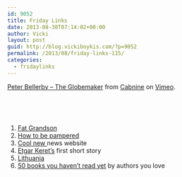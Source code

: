 ```yaml
---
id: 9052
title: Friday Links
date: 2013-08-30T07:14:02+00:00
author: Vicki
layout: post
guid: http://blog.vickiboykis.com/?p=9052
permalink: /2013/08/friday-links-115/
categories:
  - fridaylinks
---
```

[Peter Bellerby &#8211; The Globemaker](http://vimeo.com/63511505) from [Cabnine](http://vimeo.com/cabnine) on [Vimeo](https://vimeo.com).

&nbsp;

&nbsp;

  1. <a href="http://biblioklept.org/2013/08/27/fat-grandson-liu-xiaodong/" target="_blank">Fat Grandson</a>
  2. <a href="http://www.avc.com/a_vc/2013/08/being-pampered.html" target="_blank">How to be pampered</a>
  3. <a href="http://iheartpundits.com/" target="_blank">Cool new </a>news website
  4. <a href="http://www.tabletmag.com/jewish-life-and-religion/141326/portrait-of-the-author" target="_blank">Etgar Keret&#8217;s</a> first short story
  5. <a href="http://www.rimarama.com/lithuania-day-one" target="_blank">Lithuania</a>
  6. <a href="http://flavorwire.com/409359/50-of-the-best-books-you-havent-read-by-authors-you-already-love/24" target="_blank">50 books you haven&#8217;t read yet</a> by authors you love